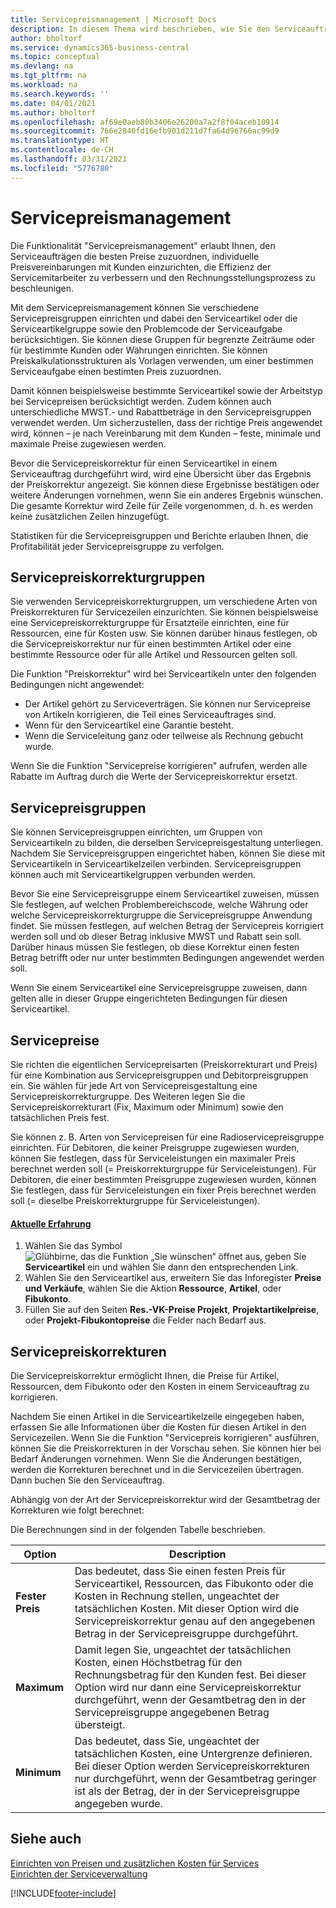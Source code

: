 ```yaml
---
title: Servicepreismanagement | Microsoft Docs
description: In diesem Thema wird beschrieben, wie Sie den Serviceaufträgen die besten Preise zuzuordnen, individuelle Preisvereinbarungen mit Kunden einzurichten, die Effizienz der Servicemitarbeiter zu verbessern und den Rechnungsstellungsprozess zu beschleunigen.
author: bholtorf
ms.service: dynamics365-business-central
ms.topic: conceptual
ms.devlang: na
ms.tgt_pltfrm: na
ms.workload: na
ms.search.keywords: ''
ms.date: 04/01/2021
ms.author: bholtorf
ms.openlocfilehash: af69e0aeb80b3406e26200a7a2f8f04aceb10914
ms.sourcegitcommit: 766e2840fd16efb901d211d7fa64d96766ac99d9
ms.translationtype: HT
ms.contentlocale: de-CH
ms.lasthandoff: 03/31/2021
ms.locfileid: "5776780"
---
```

# <a name="service-price-management"></a>Servicepreismanagement
Die Funktionalität "Servicepreismanagement" erlaubt Ihnen, den Serviceaufträgen die besten Preise zuzuordnen, individuelle Preisvereinbarungen mit Kunden einzurichten, die Effizienz der Servicemitarbeiter zu verbessern und den Rechnungsstellungsprozess zu beschleunigen.  
  
Mit dem Servicepreismanagement können Sie verschiedene Servicepreisgruppen einrichten und dabei den Serviceartikel oder die Serviceartikelgruppe sowie den Problemcode der Serviceaufgabe berücksichtigen. Sie können diese Gruppen für begrenzte Zeiträume oder für bestimmte Kunden oder Währungen einrichten. Sie können Preiskalkulationsstrukturen als Vorlagen verwenden, um einer bestimmen Serviceaufgabe einen bestimten Preis zuzuordnen.  
  
Damit können beispielsweise bestimmte Serviceartikel sowie der Arbeitstyp bei Servicepreisen berücksichtigt werden. Zudem können auch unterschiedliche MWST.- und Rabattbeträge in den Servicepreisgruppen verwendet werden. Um sicherzustellen, dass der richtige Preis angewendet wird, können – je nach Vereinbarung mit dem Kunden – feste, minimale und maximale Preise zugewiesen werden.  
  
Bevor die Servicepreiskorrektur für einen Serviceartikel in einem Serviceauftrag durchgeführt wird, wird eine Übersicht über das Ergebnis der Preiskorrektur angezeigt. Sie können diese Ergebnisse bestätigen oder weitere Änderungen vornehmen, wenn Sie ein anderes Ergebnis wünschen. Die gesamte Korrektur wird Zeile für Zeile vorgenommen, d. h. es werden keine zusätzlichen Zeilen hinzugefügt.  
  
Statistiken für die Servicepreisgruppen und Berichte erlauben Ihnen, die Profitabilität jeder Servicepreisgruppe zu verfolgen.  
  
## <a name="service-price-adjustment-groups"></a>Servicepreiskorrekturgruppen  
Sie verwenden Servicepreiskorrekturgruppen, um verschiedene Arten von Preiskorrekturen für Servicezeilen einzurichten. Sie können beispielsweise eine Servicepreiskorrekturgruppe für Ersatzteile einrichten, eine für Ressourcen, eine für Kosten usw. Sie können darüber hinaus festlegen, ob die Servicepreiskorrektur nur für einen bestimmten Artikel oder eine bestimmte Ressource oder für alle Artikel und Ressourcen gelten soll.  
  
Die Funktion "Preiskorrektur" wird bei Serviceartikeln unter den folgenden Bedingungen nicht angewendet:

* Der Artikel gehört zu Serviceverträgen. Sie können nur Servicepreise von Artikeln korrigieren, die Teil eines Serviceauftrages sind. 
* Wenn für den Serviceartikel eine Garantie besteht. 
* Wenn die Serviceleitung ganz oder teilweise als Rechnung gebucht wurde.  
  
Wenn Sie die Funktion "Servicepreise korrigieren" aufrufen, werden alle Rabatte im Auftrag durch die Werte der Servicepreiskorrektur ersetzt.  
  
## <a name="service-price-groups"></a>Servicepreisgruppen  
Sie können Servicepreisgruppen einrichten, um Gruppen von Serviceartikeln zu bilden, die derselben Servicepreisgestaltung unterliegen. Nachdem Sie Servicepreisgruppen eingerichtet haben, können Sie diese mit Serviceartikeln in Serviceartikelzeilen verbinden. Servicepreisgruppen können auch mit Serviceartikelgruppen verbunden werden.  
  
Bevor Sie eine Servicepreisgruppe einem Serviceartikel zuweisen, müssen Sie festlegen, auf welchen Problembereichscode, welche Währung oder welche Servicepreiskorrekturgruppe die Servicepreisgruppe Anwendung findet. Sie müssen festlegen, auf welchen Betrag der Servicepreis korrigiert werden soll und ob dieser Betrag inklusive MWST und Rabatt sein soll. Darüber hinaus müssen Sie festlegen, ob diese Korrektur einen festen Betrag betrifft oder nur unter bestimmten Bedingungen angewendet werden soll.  
  
Wenn Sie einem Serviceartikel eine Servicepreisgruppe zuweisen, dann gelten alle in dieser Gruppe eingerichteten Bedingungen für diesen Serviceartikel.  
  
## <a name="service-pricing"></a>Servicepreise  
Sie richten die eigentlichen Servicepreisarten (Preiskorrekturart und Preis) für eine Kombination aus Servicepreisgruppen und Debitorpreisgruppen ein. Sie wählen für jede Art von Servicepreisgestaltung eine Servicepreiskorrekturgruppe. Des Weiteren legen Sie die Servicepreiskorrekturart (Fix, Maximum oder Minimum) sowie den tatsächlichen Preis fest.  
  
Sie können z. B. Arten von Servicepreisen für eine Radioservicepreisgruppe einrichten. Für Debitoren, die keiner Preisgruppe zugewiesen wurden, können Sie festlegen, dass für Serviceleistungen ein maximaler Preis berechnet werden soll (= Preiskorrekturgruppe für Serviceleistungen). Für Debitoren, die einer bestimmten Preisgruppe zugewiesen wurden, können Sie festlegen, dass für Serviceleistungen ein fixer Preis berechnet werden soll (= dieselbe Preiskorrekturgruppe für Serviceleistungen).  

#### <a name="current-experience"></a>[Aktuelle Erfahrung](#tab/current-experience)
1. Wählen Sie das Symbol ![Glühbirne, das die Funktion „Sie wünschen“ öffnet](media/ui-search/search_small.png "Tell me-Funktion") aus, geben Sie **Serviceartikel** ein und wählen Sie dann den entsprechenden Link.  
2. Wählen Sie den Serviceartikel aus, erweitern Sie das Inforegister **Preise und Verkäufe**, wählen Sie die Aktion **Ressource**, **Artikel**, oder **Fibukonto**.
3. Füllen Sie auf den Seiten **Res.-VK-Preise Projekt**, **Projektartikelpreise**, oder **Projekt-Fibukontopreise** die Felder nach Bedarf aus.

  
## <a name="service-price-adjustment"></a>Servicepreiskorrekturen  
Die Servicepreiskorrektur ermöglicht Ihnen, die Preise für Artikel, Ressourcen, dem Fibukonto oder den Kosten in einem Serviceauftrag zu korrigieren.  
  
Nachdem Sie einen Artikel in die Serviceartikelzeile eingegeben haben, erfassen Sie alle Informationen über die Kosten für diesen Artikel in den Servicezeilen. Wenn Sie die Funktion "Servicepreis korrigieren" ausführen, können Sie die Preiskorrekturen in der Vorschau sehen. Sie können hier bei Bedarf Änderungen vornehmen. Wenn Sie die Änderungen bestätigen, werden die Korrekturen berechnet und in die Servicezeilen übertragen. Dann buchen Sie den Serviceauftrag.  
  
Abhängig von der Art der Servicepreiskorrektur wird der Gesamtbetrag der Korrekturen wie folgt berechnet:  
  
Die Berechnungen sind in der folgenden Tabelle beschrieben.  
  
|Option | Description |  
|----------------------------------|---------------------------------------|  
|**Fester Preis**|Das bedeutet, dass Sie einen festen Preis für Serviceartikel, Ressourcen, das Fibukonto oder die Kosten in Rechnung stellen, ungeachtet der tatsächlichen Kosten. Mit dieser Option wird die Servicepreiskorrektur genau auf den angegebenen Betrag in der Servicepreisgruppe durchgeführt.|  
|**Maximum**|Damit legen Sie, ungeachtet der tatsächlichen Kosten, einen Höchstbetrag für den Rechnungsbetrag für den Kunden fest. Bei dieser Option wird nur dann eine Servicepreiskorrektur durchgeführt, wenn der Gesamtbetrag den in der Servicepreisgruppe angegebenen Betrag übersteigt.|  
|**Minimum**|Das bedeutet, dass Sie, ungeachtet der tatsächlichen Kosten, eine Untergrenze definieren. Bei dieser Option werden Servicepreiskorrekturen nur durchgeführt, wenn der Gesamtbetrag geringer ist als der Betrag, der in der Servicepreisgruppe angegeben wurde.|  
  
## <a name="see-also"></a>Siehe auch  
[Einrichten von Preisen und zusätzlichen Kosten für Services](service-how-setup-service-costs-pricing.md)  
[Einrichten der Serviceverwaltung](service-setup-service.md)  


[!INCLUDE[footer-include](includes/footer-banner.md)]